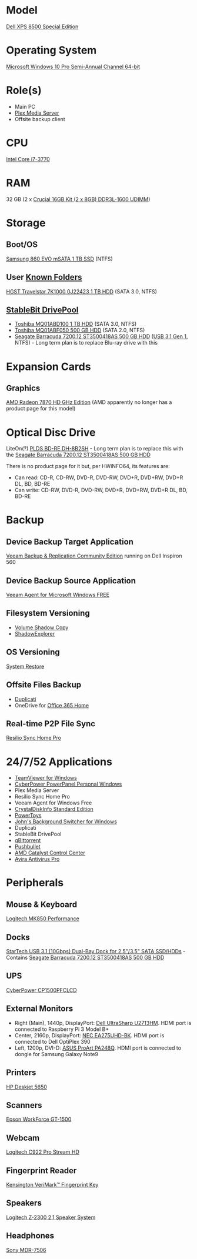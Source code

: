# Model

[Dell XPS 8500 Special Edition](https://www.dell.com/support/home/us/en/19/product-support/product/xps-8500/docs)

# Operating System

[Microsoft Windows 10 Pro Semi-Annual Channel 64-bit](https://docs.microsoft.com/en-us/windows/deployment/update/waas-overview#semi-annual-channel)

# Role(s)

* Main PC
* [Plex Media Server](https://www.plex.tv/media-server-downloads/)
* Offsite backup client

# CPU

[Intel Core i7-3770](https://ark.intel.com/content/www/us/en/ark/products/65719/intel-core-i7-3770-processor-8m-cache-up-to-3-90-ghz.html)

# RAM

32 GB (2 x [Crucial 16GB Kit (2 x 8GB) DDR3L-1600 UDIMM](https://www.crucial.com/usa/en/ct2k102464bd160b))

# Storage

## Boot/OS

[Samsung 860 EVO mSATA 1 TB SSD](https://www.samsung.com/us/computing/memory-storage/solid-state-drives/ssd-860-evo-msata-1tb-mz-m6e1t0bw/) (NTFS)

## User [Known Folders](https://docs.microsoft.com/en-us/windows/win32/shell/known-folders)

[HGST Travelstar 7K1000 0J22423 1 TB HDD](https://documents.westerndigital.com/content/dam/doc-library/en_us/assets/public/western-digital/product/hgst/travelstar-7k-series/data-sheet-travelstar-7k1000.pdf) (SATA 3.0, NTFS)

## [StableBit DrivePool](https://stablebit.com/DrivePool)

* [Toshiba MQ01ABD100 1 TB HDD](https://toshiba.semicon-storage.com/content/dam/toshiba-ss/asia-pacific/docs/product/storage/product-manual/cHDD-MQ01ABDxxx-Product-Overview.pdf) (SATA 3.0, NTFS)
* [Toshiba MQ01ABF050 500 GB HDD](https://toshiba.semicon-storage.com/content/dam/toshiba-ss/asia-pacific/docs/product/storage/product-manual/cHDD-MQ01ABFxxx-Product-Overview.pdf) (SATA 2.0, NTFS)
* [Seagate Barracuda 7200.12 ST3500418AS 500 GB HDD](https://www.seagate.com/staticfiles/support/disc/manuals/desktop/Barracuda%207200.12/100529369b.pdf) ([USB 3.1 Gen 1](https://github.com/jdrch/HardwareDetails/blob/master/Dell_XPS_8500_Special_Edition.md#docks), NTFS) - Long term plan is to replace Blu-ray drive with this

# Expansion Cards

## Graphics

[AMD Radeon 7870 HD GHz Edition](https://www.techpowerup.com/gpu-specs/radeon-hd-7870-ghz-edition.c339) (AMD apparently no longer has a product page for this model)

# Optical Disc Drive

LiteOn(?) [PLDS BD-RE DH-8B2SH](https://www.dell.com/support/home/us/en/04/drivers/driversdetails?driverid=wjcwm) - Long term plan is to replace this with the [Seagate Barracuda 7200.12 ST3500418AS 500 GB HDD](https://github.com/jdrch/HardwareDetails/blob/master/Dell_XPS_8500_Special_Edition.md#stablebit-drivepool)

There is no product page for it but, per HWiNFO64, its features are:

* Can read: CD-R, CD-RW, DVD-R, DVD-RW, DVD+R, DVD+RW, DVD+R DL, BD, BD-RE
* Can write: CD-RW, DVD-R, DVD-RW, DVD+R, DVD+RW, DVD+R DL, BD, BD-RE

# Backup

## Device Backup Target Application

[Veeam Backup & Replication Community Edition](https://www.veeam.com/virtual-machine-backup-solution-free.html) running on Dell Inspiron 560

## Device Backup Source Application

[Veeam Agent for Microsoft Windows FREE](https://www.veeam.com/windows-endpoint-server-backup-free.html)

## Filesystem Versioning

* [Volume Shadow Copy](https://docs.microsoft.com/en-us/windows/win32/vss/volume-shadow-copy-service-overview)
* [ShadowExplorer](https://www.shadowexplorer.com/)

## OS Versioning

[System Restore](https://docs.microsoft.com/en-us/windows/win32/sr/system-restore-reference)

## Offsite Files Backup

* [Duplicati](https://www.duplicati.com/)
* OneDrive for [Office 365 Home](https://www.microsoft.com/en-us/p/office-365-home/cfq7ttc0k5dm)

## Real-time P2P File Sync

[Resilio Sync Home Pro](https://www.resilio.com/individuals/)

# 24/7/52 Applications

* [TeamViewer for Windows](https://www.teamviewer.com/en-us/download/windows/)
* [CyberPower PowerPanel Personal Windows](https://www.cyberpowersystems.com/product/software/powerpanel-personal-windows/)
* Plex Media Server
* Resilio Sync Home Pro
* Veeam Agent for Windows Free
* [CrystalDiskInfo Standard Edition](https://crystalmark.info/en/software/crystaldiskinfo/)
* [PowerToys](https://github.com/microsoft/PowerToys)
* [John's Background Switcher for Windows](https://johnsad.ventures/software/backgroundswitcher/)
* Duplicati
* StableBit DrivePool
* [qBittorrent](https://www.qbittorrent.org)
* [Pushbullet](https://www.pushbullet.com/)
* [AMD Catalyst Control Center](https://www.amd.com/en/support/graphics/amd-radeon-hd/amd-radeon-hd-7000-series/amd-radeon-hd-7870-ghz-edition)
* [Avira Antivirus Pro](https://www.avira.com/en/antivirus-pro)

# Peripherals

## Mouse & Keyboard

[Logitech MK850 Performance](https://www.logitech.com/en-us/product/mk850-wireless-keyboard-mouse-combo)

## Docks

[StarTech USB 3.1 (10Gbps) Dual-Bay Dock for 2.5"/3.5" SATA SSD/HDDs](https://www.startech.com/HDD/Docking/2-bay-usb-3-1-gen-2-sata-dock~SDOCK2U313) - Contains [Seagate Barracuda 7200.12 ST3500418AS 500 GB HDD](https://github.com/jdrch/HardwareDetails/blob/master/Dell_XPS_8500_Special_Edition.md#stablebit-drivepool)

## UPS

[CyberPower CP1500PFCLCD](https://www.cyberpowersystems.com/product/ups/cp1500pfclcd/)

## External Monitors

* Right (Main), 1440p, DisplayPort: [Dell UltraSharp U2713HM](https://www.dell.com/support/home/us/en/04/product-support/product/dell-u2713hm/docs). HDMI port is connected to Raspberry Pi 3 Model B+
* Center, 2160p, DisplayPort: [NEC EA275UHD-BK](https://www.necdisplay.com/p/ea275uhd-bk). HDMI port is connected to Dell OptiPlex 390
* Left, 1200p, DVI-D: [ASUS ProArt PA248Q](https://www.asus.com/us/Monitors/ProArt-PA248Q). HDMI port is connected to dongle for Samsung Galaxy Note9

## Printers

[HP Deskjet 5650](https://support.hp.com/us-en/product/hp-deskjet-5650-printer-series/304441)

## Scanners

[Epson WorkForce GT-1500](https://epson.com/Support/Scanners/WorkForce-Series/Epson-WorkForce-GT-1500/s/SPT_B11B190011)

## Webcam

[Logitech C922 Pro Stream HD](https://www.logitech.com/en-us/product/c922-pro-stream-webcam)

## Fingerprint Reader

[Kensington VeriMark™ Fingerprint Key](https://www.kensington.com/p/products/security/biometric/verimark-fingerprint-key-fido-u2f-for-universal-2nd-factor-authentication-windows-hello/)

## Speakers

[Logitech Z-2300 2.1 Speaker System](https://support.logi.com/hc/en-us/articles/360024328433)

## Headphones

[Sony MDR-7506](https://pro.sony/ue_US/products/headphones/mdr-7506)
